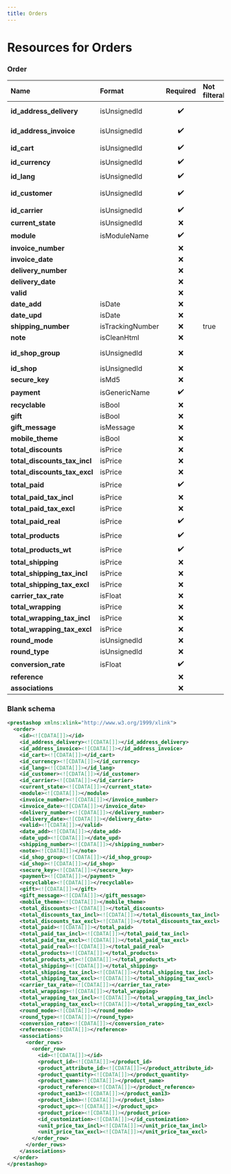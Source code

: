```yaml
---
title: Orders
---
```


# Resources for Orders

### Order

|             Name             |      Format      | Required | Not filterable |     Description     |
| :--------------------------- | :--------------- | :------: | :------------- | :------------------ |
| **id_address_delivery**      | isUnsignedId     | ✔️       |                | Delivery address ID |
| **id_address_invoice**       | isUnsignedId     | ✔️       |                | Invoice address ID  |
| **id_cart**                  | isUnsignedId     | ✔️       |                | Cart ID             |
| **id_currency**              | isUnsignedId     | ✔️       |                | Currency ID         |
| **id_lang**                  | isUnsignedId     | ✔️       |                | Lang ID             |
| **id_customer**              | isUnsignedId     | ✔️       |                | Customer ID         |
| **id_carrier**               | isUnsignedId     | ✔️       |                | Carrier ID          |
| **current_state**            | isUnsignedId     | ❌        |                |                     |
| **module**                   | isModuleName     | ✔️       |                |                     |
| **invoice_number**           |                  | ❌        |                |                     |
| **invoice_date**             |                  | ❌        |                |                     |
| **delivery_number**          |                  | ❌        |                |                     |
| **delivery_date**            |                  | ❌        |                |                     |
| **valid**                    |                  | ❌        |                |                     |
| **date_add**                 | isDate           | ❌        |                |                     |
| **date_upd**                 | isDate           | ❌        |                |                     |
| **shipping_number**          | isTrackingNumber | ❌        | true           |                     |
| **note**                     | isCleanHtml      | ❌        |                |                     |
| **id_shop_group**            | isUnsignedId     | ❌        |                | Shop group ID       |
| **id_shop**                  | isUnsignedId     | ❌        |                | Shop ID             |
| **secure_key**               | isMd5            | ❌        |                |                     |
| **payment**                  | isGenericName    | ✔️       |                |                     |
| **recyclable**               | isBool           | ❌        |                |                     |
| **gift**                     | isBool           | ❌        |                |                     |
| **gift_message**             | isMessage        | ❌        |                |                     |
| **mobile_theme**             | isBool           | ❌        |                |                     |
| **total_discounts**          | isPrice          | ❌        |                |                     |
| **total_discounts_tax_incl** | isPrice          | ❌        |                |                     |
| **total_discounts_tax_excl** | isPrice          | ❌        |                |                     |
| **total_paid**               | isPrice          | ✔️       |                |                     |
| **total_paid_tax_incl**      | isPrice          | ❌        |                |                     |
| **total_paid_tax_excl**      | isPrice          | ❌        |                |                     |
| **total_paid_real**          | isPrice          | ✔️       |                |                     |
| **total_products**           | isPrice          | ✔️       |                |                     |
| **total_products_wt**        | isPrice          | ✔️       |                |                     |
| **total_shipping**           | isPrice          | ❌        |                |                     |
| **total_shipping_tax_incl**  | isPrice          | ❌        |                |                     |
| **total_shipping_tax_excl**  | isPrice          | ❌        |                |                     |
| **carrier_tax_rate**         | isFloat          | ❌        |                |                     |
| **total_wrapping**           | isPrice          | ❌        |                |                     |
| **total_wrapping_tax_incl**  | isPrice          | ❌        |                |                     |
| **total_wrapping_tax_excl**  | isPrice          | ❌        |                |                     |
| **round_mode**               | isUnsignedId     | ❌        |                |                     |
| **round_type**               | isUnsignedId     | ❌        |                |                     |
| **conversion_rate**          | isFloat          | ✔️       |                |                     |
| **reference**                |                  | ❌        |                |                     |
| **associations**             |                  | ❌        |                |                     |


### Blank schema

```xml
<prestashop xmlns:xlink="http://www.w3.org/1999/xlink">
  <order>
    <id><![CDATA[]]></id>
    <id_address_delivery><![CDATA[]]></id_address_delivery>
    <id_address_invoice><![CDATA[]]></id_address_invoice>
    <id_cart><![CDATA[]]></id_cart>
    <id_currency><![CDATA[]]></id_currency>
    <id_lang><![CDATA[]]></id_lang>
    <id_customer><![CDATA[]]></id_customer>
    <id_carrier><![CDATA[]]></id_carrier>
    <current_state><![CDATA[]]></current_state>
    <module><![CDATA[]]></module>
    <invoice_number><![CDATA[]]></invoice_number>
    <invoice_date><![CDATA[]]></invoice_date>
    <delivery_number><![CDATA[]]></delivery_number>
    <delivery_date><![CDATA[]]></delivery_date>
    <valid><![CDATA[]]></valid>
    <date_add><![CDATA[]]></date_add>
    <date_upd><![CDATA[]]></date_upd>
    <shipping_number><![CDATA[]]></shipping_number>
    <note><![CDATA[]]></note>
    <id_shop_group><![CDATA[]]></id_shop_group>
    <id_shop><![CDATA[]]></id_shop>
    <secure_key><![CDATA[]]></secure_key>
    <payment><![CDATA[]]></payment>
    <recyclable><![CDATA[]]></recyclable>
    <gift><![CDATA[]]></gift>
    <gift_message><![CDATA[]]></gift_message>
    <mobile_theme><![CDATA[]]></mobile_theme>
    <total_discounts><![CDATA[]]></total_discounts>
    <total_discounts_tax_incl><![CDATA[]]></total_discounts_tax_incl>
    <total_discounts_tax_excl><![CDATA[]]></total_discounts_tax_excl>
    <total_paid><![CDATA[]]></total_paid>
    <total_paid_tax_incl><![CDATA[]]></total_paid_tax_incl>
    <total_paid_tax_excl><![CDATA[]]></total_paid_tax_excl>
    <total_paid_real><![CDATA[]]></total_paid_real>
    <total_products><![CDATA[]]></total_products>
    <total_products_wt><![CDATA[]]></total_products_wt>
    <total_shipping><![CDATA[]]></total_shipping>
    <total_shipping_tax_incl><![CDATA[]]></total_shipping_tax_incl>
    <total_shipping_tax_excl><![CDATA[]]></total_shipping_tax_excl>
    <carrier_tax_rate><![CDATA[]]></carrier_tax_rate>
    <total_wrapping><![CDATA[]]></total_wrapping>
    <total_wrapping_tax_incl><![CDATA[]]></total_wrapping_tax_incl>
    <total_wrapping_tax_excl><![CDATA[]]></total_wrapping_tax_excl>
    <round_mode><![CDATA[]]></round_mode>
    <round_type><![CDATA[]]></round_type>
    <conversion_rate><![CDATA[]]></conversion_rate>
    <reference><![CDATA[]]></reference>
    <associations>
      <order_rows>
        <order_row>
          <id><![CDATA[]]></id>
          <product_id><![CDATA[]]></product_id>
          <product_attribute_id><![CDATA[]]></product_attribute_id>
          <product_quantity><![CDATA[]]></product_quantity>
          <product_name><![CDATA[]]></product_name>
          <product_reference><![CDATA[]]></product_reference>
          <product_ean13><![CDATA[]]></product_ean13>
          <product_isbn><![CDATA[]]></product_isbn>
          <product_upc><![CDATA[]]></product_upc>
          <product_price><![CDATA[]]></product_price>
          <id_customization><![CDATA[]]></id_customization>
          <unit_price_tax_incl><![CDATA[]]></unit_price_tax_incl>
          <unit_price_tax_excl><![CDATA[]]></unit_price_tax_excl>
        </order_row>
      </order_rows>
    </associations>
  </order>
</prestashop>
```

